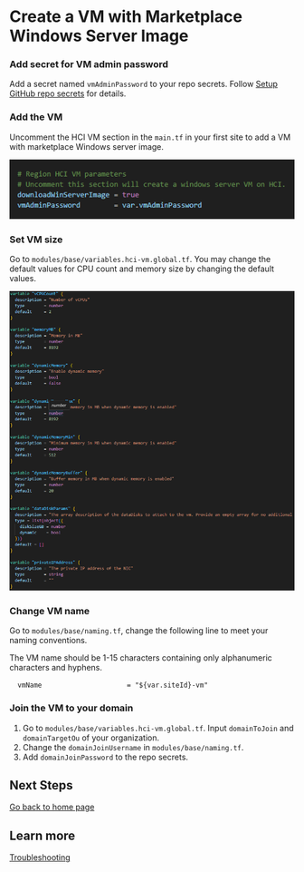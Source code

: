 # Create a VM with Marketplace Windows Server Image

### Add secret for VM admin password

Add a secret named `vmAdminPassword` to your repo secrets. Follow [Setup GitHub repo secrets](./Connect-Azure-Portal.md#setup-github-repo-secrets) for details.

### Add the VM

Uncomment the HCI VM section in the `main.tf` in your first site to add a VM with marketplace Windows server image.

![add-vm](./img/addVM.png)

### Set VM size

Go to `modules/base/variables.hci-vm.global.tf`. You may change the default values for CPU count and memory size by changing the default values.

![vm-size](./img/vmSize.png)

### Change VM name

Go to `modules/base/naming.tf`, change the following line to meet your naming conventions.

The VM name should be 1-15 characters containing only alphanumeric characters and hyphens.

```
  vmName                     = "${var.siteId}-vm"
```

### Join the VM to your domain

1. Go to `modules/base/variables.hci-vm.global.tf`. Input `domainToJoin` and `domainTargetOu` of your organization.
2. Change the `domainJoinUsername` in `modules/base/naming.tf`.
3. Add `domainJoinPassword` to the repo secrets.

## Next Steps

[Go back to home page](../README.md)

## Learn more

[Troubleshooting](./TroubleShooting.md)

